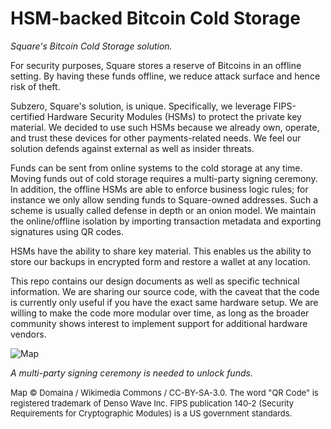# HSM-backed Bitcoin Cold Storage
_Square's Bitcoin Cold Storage solution._

For security purposes, Square stores a reserve of Bitcoins in an offline setting. By having these funds offline, we
reduce attack surface and hence risk of theft.

Subzero, Square's solution, is unique. Specifically, we leverage FIPS-certified Hardware Security Modules (HSMs) to
protect the private key material. We decided to use such HSMs because we already own, operate, and trust these devices
for other payments-related needs. We feel our solution defends against external as well as insider threats.

Funds can be sent from online systems to the cold storage at any time. Moving funds out of cold storage requires a
multi-party signing ceremony. In addition, the offline HSMs are able to enforce business logic rules; for instance we
only allow sending funds to Square-owned addresses. Such a scheme is usually called defense in depth or an onion model.
We maintain the online/offline isolation by importing transaction metadata and exporting signatures using QR codes.

HSMs have the ability to share key material. This enables us the ability to store our backups in encrypted form and
restore a wallet at any location.

This repo contains our design documents as well as specific technical information. We are sharing our source code, with
the caveat that the code is currently only useful if you have the exact same hardware setup. We are willing to make the
code more modular over time, as long as the broader community shows interest to implement support for additional
hardware vendors.

![Map](./map.svg)

_A multi-party signing ceremony is needed to unlock funds._

<span style="font-size: small">Map © Domaina / Wikimedia Commons / CC-BY-SA-3.0.</span>
<span style="font-size: small">The word "QR Code" is registered trademark of Denso Wave Inc.</span>
<span style="font-size: small">FIPS publication 140-2 (Security Requirements for Cryptographic Modules) is a
US government standards.</span>
